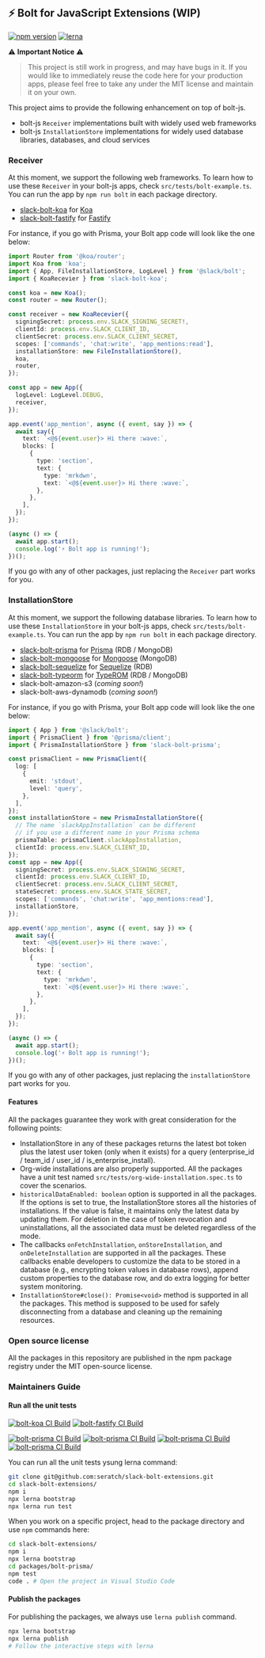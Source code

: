 ## ⚡ Bolt for JavaScript Extensions (WIP)

[![npm version](https://badge.fury.io/js/slack-bolt-prisma.svg)](https://badge.fury.io/js/slack-bolt-prisma) [![lerna](https://img.shields.io/badge/maintained%20with-lerna-cc00ff.svg)](https://lerna.js.org/)

⚠️ **Important Notice** ⚠️ 
> This project is still work in progress, and may have bugs in it. If you would like to immediately reuse the code here for your production apps, please feel free to take any under the MIT license and maintain it on your own.

This project aims to provide the following enhancement on top of bolt-js.

* bolt-js `Receiver` implementations built with widely used web frameworks
* bolt-js `InstallationStore` implementations for widely used database libraries, databases, and cloud services

### Receiver

At this moment, we support the following web frameworks. To learn how to use these `Receiver` in your bolt-js apps, check `src/tests/bolt-example.ts`. You can run the app by `npm run bolt` in each package directory.

* [slack-bolt-koa](packages/bolt-koa) for [Koa](https://koajs.com/)
* [slack-bolt-fastify](packages/bolt-fastify) for [Fastify](https://www.fastify.io/)

For instance, if you go with Prisma, your Bolt app code will look like the one below:

```typescript
import Router from '@koa/router';
import Koa from 'koa';
import { App, FileInstallationStore, LogLevel } from '@slack/bolt';
import { KoaRecevier } from 'slack-bolt-koa';

const koa = new Koa();
const router = new Router();

const receiver = new KoaRecevier({
  signingSecret: process.env.SLACK_SIGNING_SECRET!,
  clientId: process.env.SLACK_CLIENT_ID,
  clientSecret: process.env.SLACK_CLIENT_SECRET,
  scopes: ['commands', 'chat:write', 'app_mentions:read'],
  installationStore: new FileInstallationStore(),
  koa,
  router,
});

const app = new App({
  logLevel: LogLevel.DEBUG,
  receiver,
});

app.event('app_mention', async ({ event, say }) => {
  await say({
    text: `<@${event.user}> Hi there :wave:`,
    blocks: [
      {
        type: 'section',
        text: {
          type: 'mrkdwn',
          text: `<@${event.user}> Hi there :wave:`,
        },
      },
    ],
  });
});

(async () => {
  await app.start();
  console.log('⚡️ Bolt app is running!');
})();
```

If you go with any of other packages, just replacing the `Receiver` part works for you.

### InstallationStore

At this moment, we support the following database libraries. To learn how to use these `InstallationStore` in your bolt-js apps, check `src/tests/bolt-example.ts`. You can run the app by `npm run bolt` in each package directory.

* [slack-bolt-prisma](packages/bolt-prisma) for [Prisma](https://www.prisma.io/) (RDB / MongoDB)
* [slack-bolt-mongoose](packages/bolt-mongoose) for [Mongoose](https://mongoosejs.com/) (MongoDB)
* [slack-bolt-sequelize](packages/bolt-sequelize) for [Sequelize](https://sequelize.org/) (RDB)
* [slack-bolt-typeorm](packages/bolt-typeorm) for [TypeROM](https://typeorm.io/) (RDB / MongoDB)
* slack-bolt-amazon-s3 (_coming soon!_)
* slack-bolt-aws-dynamodb (_coming soon!_)

For instance, if you go with Prisma, your Bolt app code will look like the one below:

```typescript
import { App } from '@slack/bolt';
import { PrismaClient } from '@prisma/client';
import { PrismaInstallationStore } from 'slack-bolt-prisma';

const prismaClient = new PrismaClient({
  log: [
    {
      emit: 'stdout',
      level: 'query',
    },
  ],
});
const installationStore = new PrismaInstallationStore({
  // The name `slackAppInstallation` can be different
  // if you use a different name in your Prisma schema
  prismaTable: prismaClient.slackAppInstallation,
  clientId: process.env.SLACK_CLIENT_ID,
});
const app = new App({
  signingSecret: process.env.SLACK_SIGNING_SECRET,
  clientId: process.env.SLACK_CLIENT_ID,
  clientSecret: process.env.SLACK_CLIENT_SECRET,
  stateSecret: process.env.SLACK_STATE_SECRET,
  scopes: ['commands', 'chat:write', 'app_mentions:read'],
  installationStore,
});

app.event('app_mention', async ({ event, say }) => {
  await say({
    text: `<@${event.user}> Hi there :wave:`,
    blocks: [
      {
        type: 'section',
        text: {
          type: 'mrkdwn',
          text: `<@${event.user}> Hi there :wave:`,
        },
      },
    ],
  });
});

(async () => {
  await app.start();
  console.log('⚡️ Bolt app is running!');
})();
```

If you go with any of other packages, just replacing the `installationStore` part works for you.

#### Features

All the packages guarantee they work with great consideration for the following points:

* InstallationStore in any of these packages returns the latest bot token plus the latest user token (only when it exists) for a query (enterprise_id / team_id / user_id / is_enterprise_install).
* Org-wide installations are also properly supported. All the packages have a unit test named `src/tests/org-wide-installation.spec.ts` to cover the scenarios.
* `historicalDataEnabled: boolean` option is supported in all the packages. If the options is set to true, the InstallationStore stores all the histories of installations. If the value is false, it maintains only the latest data by updating them. For deletion in the case of token revocation and uninstallations, all the associated data must be deleted regardless of the mode.
* The callbacks `onFetchInstallation`, `onStoreInstallation`, and `onDeleteInstallation` are supported in all the packages. These callbacks enable developers to customize the data to be stored in a database (e.g., encrypting token values in database rows), append custom properties to the database row, and do extra logging for better system monitoring.
* `InstallationStore#close(): Promise<void>` method is supported in all the packages. This method is supposed to be used for safely disconnecting from a database and cleaning up the remaining resources.

### Open source license

All the packages in this repository are published in the npm package registry under the MIT open-source license.

### Maintainers Guide

#### Run all the unit tests

[![bolt-koa CI Build](https://github.com/seratch/slack-bolt-extensions/actions/workflows/ci-build-bolt-koa.yml/badge.svg)](https://github.com/seratch/slack-bolt-extensions/actions/workflows/ci-build-bolt-koa.yml) [![bolt-fastify CI Build](https://github.com/seratch/slack-bolt-extensions/actions/workflows/ci-build-bolt-fastify.yml/badge.svg)](https://github.com/seratch/slack-bolt-extensions/actions/workflows/ci-build-bolt-fastify.yml)

[![bolt-prisma CI Build](https://github.com/seratch/slack-bolt-extensions/actions/workflows/ci-build-bolt-prisma.yml/badge.svg)](https://github.com/seratch/slack-bolt-extensions/actions/workflows/ci-build-bolt-prisma.yml) [![bolt-prisma CI Build](https://github.com/seratch/slack-bolt-extensions/actions/workflows/ci-build-bolt-mongoose.yml/badge.svg)](https://github.com/seratch/slack-bolt-extensions/actions/workflows/ci-build-bolt-mongoose.yml) [![bolt-prisma CI Build](https://github.com/seratch/slack-bolt-extensions/actions/workflows/ci-build-bolt-sequelize.yml/badge.svg)](https://github.com/seratch/slack-bolt-extensions/actions/workflows/ci-build-bolt-sequelize.yml) [![bolt-prisma CI Build](https://github.com/seratch/slack-bolt-extensions/actions/workflows/ci-build-bolt-typeorm.yml/badge.svg)](https://github.com/seratch/slack-bolt-extensions/actions/workflows/ci-build-bolt-typeorm.yml)

You can run all the unit tests ysung lerna command:

```bash
git clone git@github.com:seratch/slack-bolt-extensions.git
cd slack-bolt-extensions/
npm i
npx lerna bootstrap
npx lerna run test
```

When you work on a specific project, head to the package directory and use `npm` commands here:

```bash
cd slack-bolt-extensions/
npm i
npx lerna bootstrap
cd packages/bolt-prisma/
npm test
code . # Open the project in Visual Studio Code
```

#### Publish the packages

For publishing the packages, we always use `lerna publish` command.

```bash
npx lerna bootstrap
npx lerna publish
# Follow the interactive steps with lerna
```
